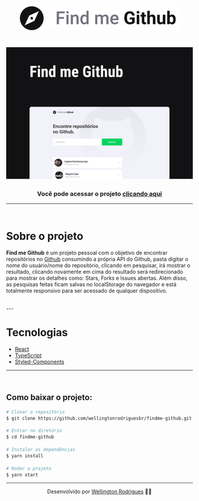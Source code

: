 <h1 align="center">
    <img src="./src/assets/Logo.svg">
</h1>


<h1 align="center">
    <img src="./src/assets/Capa.png">
</h1>

<h3 align="center">Você pode acessar o projeto <a href="https://findmegithub.netlify.app/" target="_blank">clicando aqui</a></h3>

---
<br />

# Sobre o projeto
**Find me Github** é um projeto pessoal com o objetivo de encontrar repositórios no [Github](https://github.com/) consumindo a própria API do Github, pasta digitar o nome do usuário/nome do repositório, clicando em pesquisar, irá mostrar o resultado, clicando novamente em cima do resultado será redirecionado para mostrar os detalhes como: Stars, Forks e Issues abertas. Além disso, as pesquisas feitas ficam salvas no localStorage do navegador e está totalmente responsivo para ser acessado de qualquer dispositivo.

<br/>
---

# Tecnologias
- [React](https://pt-br.reactjs.org/)
- [TypeScript](https://www.typescriptlang.org/)
- [Styled-Components](https://styled-components.com/)

---
<br/>

## Como baixar o projeto:

```bash
# Clonar o repositório
$ git clone https://github.com/wellingtonrodriguesbr/findme-github.git

# Entrar no diretório
$ cd findme-github

# Instalar as dependências
$ yarn install

# Rodar o projeto
$ yarn start
```
---

<p align="center"> Desenvolvido por <a href="https://www.linkedin.com/in/wellingtonrodriguesbr/">Wellington Rodrigues</a> ✌🏼</p>
